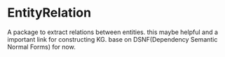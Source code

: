 # EntityRelation
A package to extract relations between entities. this maybe helpful and a important link for constructing KG. base on DSNF(Dependency Semantic Normal Forms) for now.


